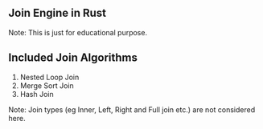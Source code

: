 ## Join Engine in Rust ##
Note: This is just for educational purpose. 

## Included Join Algorithms ##
1. Nested Loop Join
2. Merge Sort Join
3. Hash Join



Note: Join types (eg Inner, Left, Right and Full join etc.) are not considered here. 